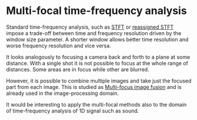 # Multi-focal time-frequency analysis

Standard time-frequency analysis, such as [STFT](https://en.wikipedia.org/wiki/Short-time_Fourier_transform) or [reassigned STFT](https://en.wikipedia.org/wiki/Reassignment_method) impose a trade-off between time and frequency resolution driven by the window size parameter. A shorter window allows better time resolution and worse frequency resolution and vice versa.

It looks analogously to focusing a camera back and forth to a plane at some distance. With a single shot it is not possible to focus at the whole range of distances. Some areas are in focus while other are blurred.

However, it is possible to combine multiple images and take just the focused part from each image. This is studied as [Multi-focus image fusion](https://scholar.google.cz/scholar?q=Multi-Focus+Image+Fusion) and is already used in the image-processing domain.

It would be interesting to apply the multi-focal methods also to the domain of time-frequency analysis of 1D signal such as sound.
